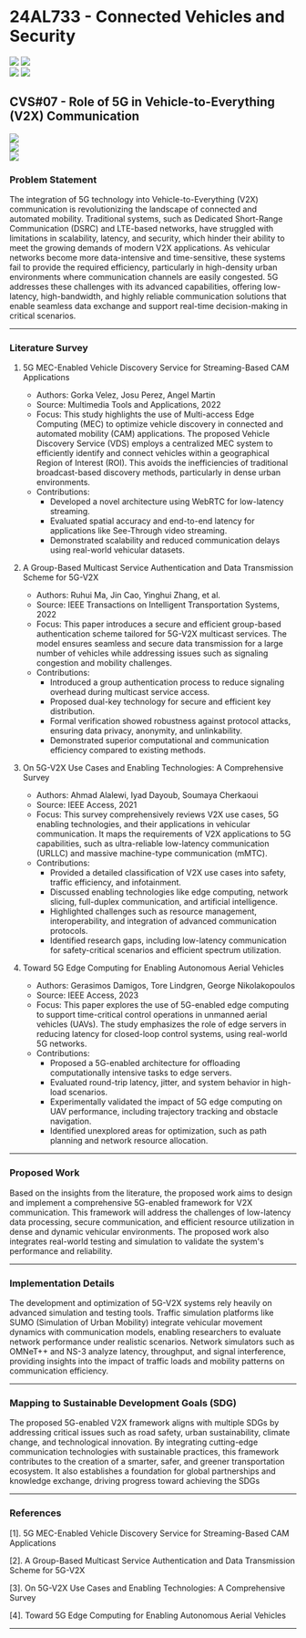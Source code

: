 # 24AL733 - Connected Vehicles and Security

![](https://img.shields.io/badge/PG-blue) ![](https://img.shields.io/badge/Subject-CVS-blue) <br/>
![](https://img.shields.io/badge/Lecture-3-orange) ![](https://img.shields.io/badge/Credits-3-orange)

## CVS#07 - Role of 5G in Vehicle-to-Everything (V2X) Communication

![](https://img.shields.io/badge/Member-Shashank_R-gold) <br/>
![](https://img.shields.io/badge/SDG-TBD-darkgreen) <br/>
![](https://img.shields.io/badge/Reviewed-TBD-brown)

### Problem Statement

The integration of 5G technology into Vehicle-to-Everything (V2X) communication is revolutionizing the landscape of connected and automated mobility. Traditional systems, such as Dedicated Short-Range Communication (DSRC) and LTE-based networks, have struggled with limitations in scalability, latency, and security, which hinder their ability to meet the growing demands of modern V2X applications. As vehicular networks become more data-intensive and time-sensitive, these systems fail to provide the required efficiency, particularly in high-density urban environments where communication channels are easily congested. 5G addresses these challenges with its advanced capabilities, offering low-latency, high-bandwidth, and highly reliable communication solutions that enable seamless data exchange and support real-time decision-making in critical scenarios.

---

### Literature Survey

1. 5G MEC-Enabled Vehicle Discovery Service for Streaming-Based CAM Applications
    * Authors: Gorka Velez, Josu Perez, Angel Martin
    * Source: Multimedia Tools and Applications, 2022
    * Focus: This study highlights the use of Multi-access Edge Computing (MEC)  to optimize vehicle discovery in connected and automated mobility (CAM) applications. The proposed Vehicle Discovery Service (VDS) employs a centralized MEC system to efficiently identify and connect vehicles within a geographical Region of Interest (ROI). This avoids the inefficiencies of traditional broadcast-based discovery methods, particularly in dense urban environments.
    * Contributions:
      * Developed a novel architecture using WebRTC for low-latency streaming.
      * Evaluated spatial accuracy and end-to-end latency for applications like See-Through video streaming.
      * Demonstrated scalability and reduced communication delays using real-world vehicular datasets.
  
2. A Group-Based Multicast Service Authentication and Data Transmission Scheme for 5G-V2X
   * Authors: Ruhui Ma, Jin Cao, Yinghui Zhang, et al.
   * Source: IEEE Transactions on Intelligent Transportation Systems, 2022
   * Focus: This paper introduces a secure and efficient group-based authentication scheme tailored for 5G-V2X multicast services. The model ensures seamless and secure data transmission for a large number of vehicles while addressing issues such as signaling congestion and mobility challenges.
   * Contributions:
     * Introduced a group authentication process to reduce signaling overhead during multicast service access.
     * Proposed dual-key technology for secure and efficient key distribution.
     * Formal verification showed robustness against protocol attacks, ensuring data privacy, anonymity, and unlinkability.
     * Demonstrated superior computational and communication efficiency compared to existing methods.

3. On 5G-V2X Use Cases and Enabling Technologies: A Comprehensive Survey
   * Authors: Ahmad Alalewi, Iyad Dayoub, Soumaya Cherkaoui
   * Source: IEEE Access, 2021
   * Focus: This survey comprehensively reviews V2X use cases, 5G enabling technologies, and their applications in vehicular communication. It maps the requirements of V2X applications to 5G capabilities, such as ultra-reliable low-latency communication (URLLC) and massive machine-type communication (mMTC).
   * Contributions:
     * Provided a detailed classification of V2X use cases into safety, traffic efficiency, and infotainment.
     * Discussed enabling technologies like edge computing, network slicing, full-duplex communication, and artificial intelligence.
     * Highlighted challenges such as resource management, interoperability, and integration of advanced communication protocols.
     * Identified research gaps, including low-latency communication for safety-critical scenarios and efficient spectrum utilization.
4. Toward 5G Edge Computing for Enabling Autonomous Aerial Vehicles
   * Authors: Gerasimos Damigos, Tore Lindgren, George Nikolakopoulos
   * Source: IEEE Access, 2023
   * Focus: This paper explores the use of 5G-enabled edge computing to support time-critical control operations in unmanned aerial vehicles (UAVs). The study emphasizes the role of edge servers in reducing latency for closed-loop control systems, using real-world 5G networks.
   * Contributions:
     * Proposed a 5G-enabled architecture for offloading computationally intensive tasks to edge servers.
     * Evaluated round-trip latency, jitter, and system behavior in high-load scenarios.
     * Experimentally validated the impact of 5G edge computing on UAV performance, including trajectory tracking and obstacle navigation.
     * Identified unexplored areas for optimization, such as path planning and network resource allocation.

---

### Proposed Work

Based on the insights from the literature, the proposed work aims to design and implement a comprehensive 5G-enabled framework for V2X communication. This framework will address the challenges of low-latency data processing, secure communication, and efficient resource utilization in dense and dynamic vehicular environments. The proposed work also integrates real-world testing and simulation to validate the system's performance and reliability.

---

### Implementation Details

The development and optimization of 5G-V2X systems rely heavily on advanced simulation and testing tools. Traffic simulation platforms like SUMO (Simulation of Urban Mobility) integrate vehicular movement dynamics with communication models, enabling researchers to evaluate network performance under realistic scenarios. Network simulators such as OMNeT++ and NS-3 analyze latency, throughput, and signal interference, providing insights into the impact of traffic loads and mobility patterns on communication efficiency.

---

### Mapping to Sustainable Development Goals (SDG)

The proposed 5G-enabled V2X framework aligns with multiple SDGs by addressing critical issues such as road safety, urban sustainability, climate change, and technological innovation. By integrating cutting-edge communication technologies with sustainable practices, this framework contributes to the creation of a smarter, safer, and greener transportation ecosystem. It also establishes a foundation for global partnerships and knowledge exchange, driving progress toward achieving the SDGs

---

### References

[1]. 5G MEC-Enabled Vehicle Discovery Service for Streaming-Based CAM Applications

[2]. A Group-Based Multicast Service Authentication and Data Transmission Scheme for 5G-V2X

[3]. On 5G-V2X Use Cases and Enabling Technologies: A Comprehensive Survey

[4]. Toward 5G Edge Computing for Enabling Autonomous Aerial Vehicles

---
